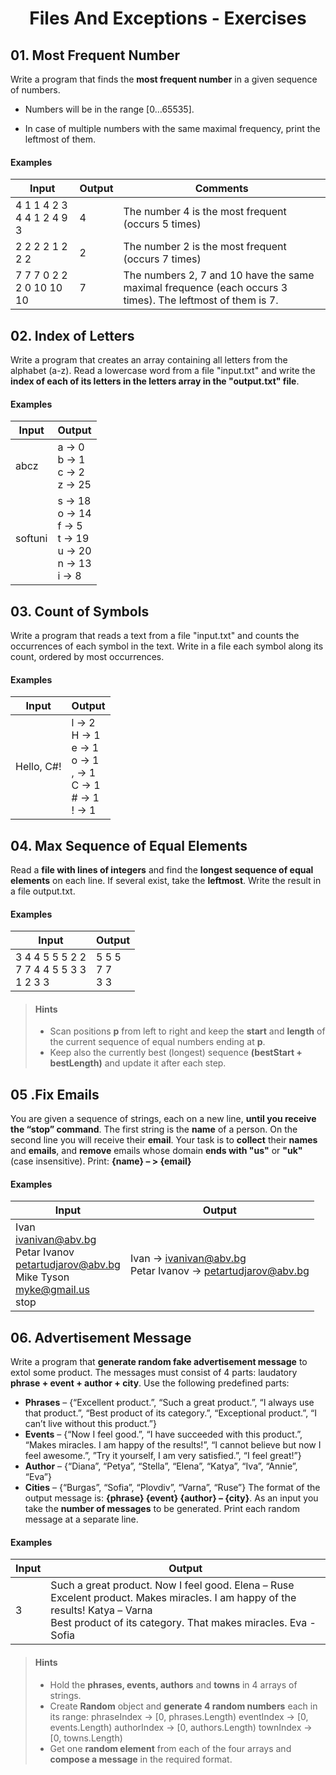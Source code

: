 # <p align="center"> Files And Exceptions - Exercises <p>

## 01. Most Frequent Number

Write a program that finds the **most frequent number** in a given sequence of numbers.

- Numbers will be in the range [0…65535].

- In case of multiple numbers with the same maximal frequency, print the leftmost of them.

#### Examples

|**Input**|**Output**|**Comments**|
|---|---|---|
|4 1 1 4 2 3 4 4 1 2 4 9 3	|4|	The number 4 is the most frequent (occurs 5 times)|
|2 2 2 2 1 2 2 2	|2|	The number 2 is the most frequent (occurs 7 times)|
|7 7 7 0 2 2 2 0 10 10 10	|7|	The numbers 2, 7 and 10 have the same maximal frequence (each occurs 3 times). The leftmost of them is 7.|

## 02. Index of Letters
Write a program that creates an array containing all letters from the alphabet (a-z). Read a lowercase word from a file "input.txt" and write the **index of each of its letters in the letters array in the "output.txt" file**.

#### Examples

|**Input**|**Output**|
|---|---|
|abcz	|a -> 0 <br/> b -> 1 <br/> c -> 2 <br/> z -> 25|
|softuni	|s -> 18 <br/> o -> 14 <br/> f -> 5 <br/> t -> 19 <br/> u -> 20 <br/> n -> 13 <br/> i -> 8|

## 03. Count of Symbols
Write a program that reads a text from a file "input.txt" and counts the occurrences of each symbol in the text. Write in a file each symbol along its count, ordered by most occurrences.

#### Examples

|**Input**|**Output**|
|---|---|
|Hello, C#!	|l -> 2 <br/> H -> 1 <br/> e -> 1 <br/> o -> 1 <br/> , -> 1 <br/> C -> 1 <br/> # -> 1 <br/> ! -> 1|

## 04. Max Sequence of Equal Elements
Read a **file with lines of integers** and find the **longest sequence of equal elements** on each line. If several exist, take the **leftmost**. Write the result in a file output.txt.

#### Examples

|**Input**|**Output**|
|---|---|
|3 4 4 5 5 5 2 2 <br/> 7 7 4 4 5 5 3 3 <br/> 1 2 3 3|5 5 5 <br/> 7 7 <br/> 3 3|

> #### Hints
> - Scan positions **p** from left to right and keep the **start** and **length** of the current sequence of equal numbers ending at **p**.
> - Keep also the currently best (longest) sequence **(bestStart + bestLength)** and update it after each step.

## 05 .Fix Emails
You are given a sequence of strings, each on a new line, **until you receive the “stop” command**. The first string is the **name** of a person. On the second line you will receive their **email**. Your task is to **collect** their **names** and **emails**, and **remove** emails whose domain **ends with "us"** or **"uk"** (case insensitive). Print:
**{name} – > {email}** 

#### Examples

|**Input**|**Output**|
|---|---|
|Ivan <br/> ivanivan@abv.bg <br/> Petar Ivanov <br/> petartudjarov@abv.bg <br/> Mike Tyson <br/> myke@gmail.us <br/> stop|Ivan -> ivanivan@abv.bg <br/> Petar Ivanov -> petartudjarov@abv.bg|

## 06. Advertisement Message
Write a program that **generate random fake advertisement message** to extol some product. The messages must consist of 4 parts: laudatory **phrase + event + author + city**. Use the following predefined parts:
- **Phrases** – {“Excellent product.”, “Such a great product.”, “I always use that product.”, “Best product of its category.”, “Exceptional product.”, “I can’t live without this product.”}
- **Events** – {“Now I feel good.”, “I have succeeded with this product.”, “Makes miracles. I am happy of the results!”, “I cannot believe but now I feel awesome.”, ”Try it yourself, I am very satisfied.”, “I feel great!”}
- **Author** – {“Diana”, “Petya”, “Stella”, “Elena”, “Katya”, “Iva”, “Annie”, “Eva”}
- **Cities** – {“Burgas”, “Sofia”, “Plovdiv”, “Varna”, “Ruse”}
The format of the output message is: **{phrase} {event} {author} – {city}**.
As an input you take the **number of messages** to be generated. Print each random message at a separate line.

#### Examples

|**Input**|**Output**|
|---|---|
|3|Such a great product. Now I feel good. Elena – Ruse <br/> Excelent product. Makes miracles. I am happy of the results! Katya – Varna <br/> Best product of its category. That makes miracles. Eva - Sofia|

> #### Hints
> - Hold the **phrases, events, authors** and **towns** in 4 arrays of strings.
> - Create **Random** object and **generate 4 random numbers** each in its range:
> phraseIndex -> [0, phrases.Length)
> eventIndex -> [0, events.Length)
> authorIndex -> [0, authors.Length)
> townIndex -> [0, towns.Length)
> - Get one **random element** from each of the four arrays and **compose a message** in the required format.

